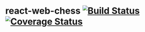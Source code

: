 # react-web-chess [![Build Status](https://travis-ci.org/shastri9999/react-web-chess.svg?branch=develop)](https://travis-ci.org/shastri9999/react-web-chess) [![Coverage Status](https://coveralls.io/repos/github/shastri9999/react-web-chess/badge.svg?branch=master)](https://coveralls.io/github/shastri9999/react-web-chess?branch=master)
